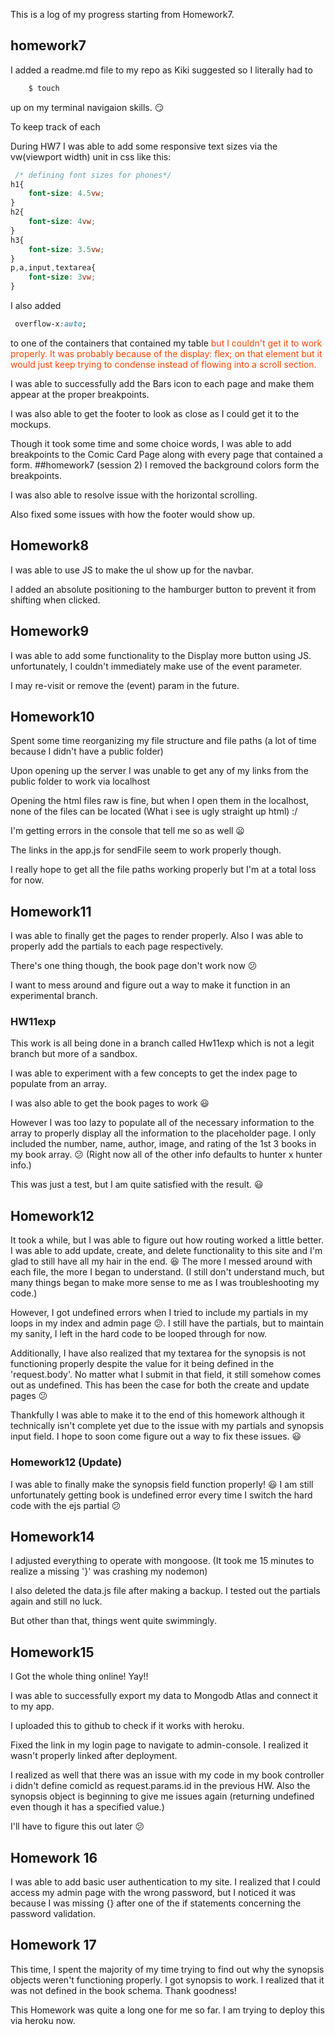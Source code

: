 This is a log of my progress starting from Homework7.
<!-- Homework7 -->
## homework7
I added a readme.md file to my repo as Kiki suggested so I literally had to
```bash
    $ touch
```
up on my terminal navigaion skills. :smirk:

To keep track of each

During HW7 I was able to add some responsive text sizes via the vw(viewport width) unit in css like this:
```css
 /* defining font sizes for phones*/
h1{
    font-size: 4.5vw;
}
h2{
    font-size: 4vw;
}
h3{
    font-size: 3.5vw;
}
p,a,input,textarea{
    font-size: 3vw;
}
```
I also added 

```css
 overflow-x:auto;
```

to one of the containers that contained my table <span style="color: orangered">
but I couldn't get it to work properly. It was probably because of the display: flex; on that element but it would just keep trying to condense instead of flowing into a scroll section.</span>

I was able to successfully add the Bars icon to each page and make them appear at the proper breakpoints.

I was also able to get the footer to look as close as I could get it to the mockups.

Though it took some time and some choice words, I was able to add breakpoints to the Comic Card Page along with every page that contained a form.
##homework7 (session 2)
I removed the background colors form the breakpoints.

I was also able to resolve issue with the horizontal scrolling.

Also fixed some issues with how the footer would show up.

## Homework8
I was able to use JS to make the ul show up for the navbar.

I added an absolute positioning to the hamburger button to prevent it from shifting when clicked.
## Homework9
I was able to add some functionality to the Display more button using JS. unfortunately, I couldn't immediately make use of the event parameter.

I may re-visit or remove the (event) param in the future.

## Homework10

Spent some time reorganizing my file structure and file paths (a lot of time because I didn't have a public folder)

Upon opening up the server I was unable to get any of my links from the public folder to work via localhost

Opening the html files raw is fine, but when I open them in the localhost, none of the files can be located (What i see is ugly straight up html) :/

I'm getting errors in the console that tell me so as well :frowning:

The links in the app.js for sendFile seem to work properly though.

I really hope to get all the file paths working properly but I'm at a total loss for now.

## Homework11

I was able to finally get the pages to render properly. Also I was able to properly add the partials to each page respectively.

There's one thing though, the book page don't work now :confused:

I want to mess around and figure out a way to make it function in an experimental branch.

### HW11exp
This work is all being done in a branch called Hw11exp which is not a legit branch but more of a sandbox.

I was able to experiment with a few concepts to get the index page to populate from an array.

I was also able to get the book pages to work :smiley:

However I was too lazy to populate all of the necessary information to the array to properly display all the information to the placeholder page.
I only included the number, name, author, image, and rating of the 1st 3 books in my book array. :confused: (Right now all of the other info defaults to hunter x hunter info.)

This was just a test, but I am quite satisfied with the result. :smiley:

## Homework12

It took a while, but I was able to figure out how routing worked a little better. I was able to add update, create, and delete functionality to this site and I'm glad to still have all my hair in the end. :laughing: The more I messed around with each file, the more I began to understand.
(I still don't understand much, but many things began to make more sense to me as I was troubleshooting my code.)

However, I got undefined errors when I tried to include my partials in my loops in my index and admin page :confused:. I still have the partials, but to maintain my sanity, I left in the hard code to be looped through for now.

Additionally, I have also realized that my textarea for the synopsis is not functioning properly despite the value for it being defined in the 'request.body'. No matter what I submit in that field, it still somehow comes out as undefined. This has been the case for both the create and update pages :confused:

Thankfully I was able to make it to the end of this homework although it technically isn't complete yet due to the issue with my partials and synopsis input field. I hope to soon come figure out a way to fix these issues. :smiley:

### Homework12 (Update)

I was able to finally make the synopsis field function properly! :smiley: I am still unfortunately getting book is undefined error every time I switch the hard code with the ejs partial :confused:

## Homework14 

I adjusted everything to operate with mongoose. (It took me 15 minutes to realize a missing '}' was crashing my nodemon)

I also deleted the data.js file after making a backup.
I tested out the partials again and still no luck.

But other than that, things went quite swimmingly.

## Homework15

I Got the whole thing online! Yay!!

I was able to successfully export my data to Mongodb Atlas and connect it to my app.

I uploaded this to github to check if it works with heroku.

Fixed the link in my login page to navigate to admin-console. I realized it wasn't properly linked after deployment.

I realized as well that there was an issue with my code in my book controller i didn't define comicId as request.params.id in the previous HW. Also the synopsis object is beginning to give me issues again (returning undefined even though it has a specified value.)

I'll have to figure this out later :confused:

## Homework 16

I was able to add basic user authentication to my site. I realized that I could access my admin page with the wrong password, but I noticed it was because I was missing {} after one of the if statements concerning the password validation.

## Homework 17

This time, I spent the majority of my time trying to find out why the synopsis objects weren't functioning properly. I got synopsis to work. I realized that it was not defined in the book schema. Thank goodness!

This Homework was quite a long one for me so far. I am trying to deploy this via heroku now.